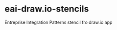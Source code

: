 eai-draw.io-stencils
====================

Entreprise Integration Patterns stencil fro draw.io app 
